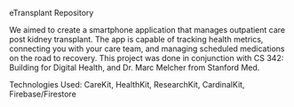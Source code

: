 eTransplant Repository

We aimed to create a smartphone application that manages outpatient care post kidney transplant. The app is capable of tracking health metrics, connecting you with your care team, and managing scheduled medications on the road to recovery. This project was done in conjunction with CS 342: Building for Digital Health, and Dr. Marc Melcher from Stanford Med.

Technologies Used: CareKit, HealthKit, ResearchKit, CardinalKit, Firebase/Firestore
